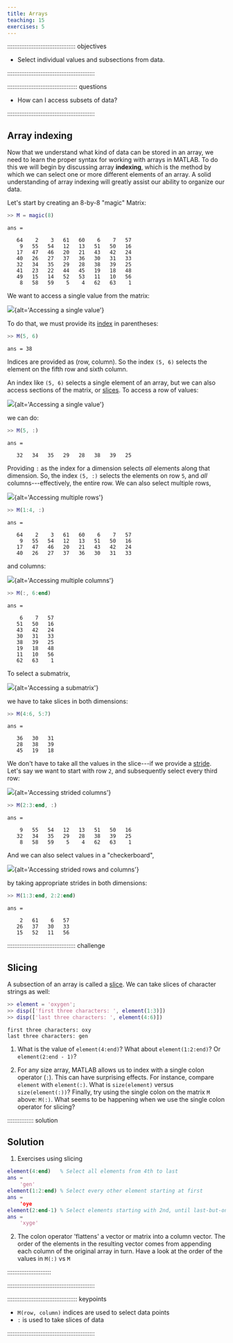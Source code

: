 ```yaml
---
title: Arrays
teaching: 15
exercises: 5
---
```


::::::::::::::::::::::::::::::::::::::: objectives

- Select individual values and subsections from data.

::::::::::::::::::::::::::::::::::::::::::::::::::

:::::::::::::::::::::::::::::::::::::::: questions

- How can I access subsets of data?

::::::::::::::::::::::::::::::::::::::::::::::::::

## Array indexing

Now that we understand what kind of data can be stored in an array,
we need to learn the proper syntax for working with arrays in MATLAB.
To do this we will begin by discussing array **indexing**, which is the
method by which we can select one or more different elements of an
array. A solid understanding of array indexing will greatly assist
our ability to organize our data.

Let's start by creating an 8-by-8 "magic" Matrix:

```matlab
>> M = magic(8)
```

```output
ans =

   64    2    3   61   60    6    7   57
    9   55   54   12   13   51   50   16
   17   47   46   20   21   43   42   24
   40   26   27   37   36   30   31   33
   32   34   35   29   28   38   39   25
   41   23   22   44   45   19   18   48
   49   15   14   52   53   11   10   56
    8   58   59    5    4   62   63    1
```

We want to access a single value from the matrix:

![](fig/matrix-single-element.svg){alt='Accessing a single value'}

To do that, we must provide
its [index](../learners/reference.md#index) in parentheses:

```matlab
>> M(5, 6)
```

```output
ans = 38
```

Indices are provided as (row, column). So the index `(5, 6)` selects the element
on the fifth row and sixth column.

An index like `(5, 6)` selects a single element of
an array, but we can also access sections of the matrix, or [slices](../learners/reference.md#slice).
To access a row of values:

![](fig/matrix-row.svg){alt='Accessing a single value'}

we can do:

```matlab
>> M(5, :)
```

```output
ans =

   32   34   35   29   28   38   39   25

```

Providing `:` as the index for a dimension selects *all* elements
along that dimension.
So, the index `(5, :)` selects
the elements on row `5`, and *all* columns---effectively, the entire row.
We can also
select multiple rows,

![](fig/matrix-multi-rows.svg){alt='Accessing multiple rows'}

```matlab
>> M(1:4, :)
```

```output
ans =

   64    2    3   61   60    6    7   57
    9   55   54   12   13   51   50   16
   17   47   46   20   21   43   42   24
   40   26   27   37   36   30   31   33
```

and columns:

![](fig/matrix-multi-cols.svg){alt='Accessing multiple columns'}

```matlab
>> M(:, 6:end)
```

```output
ans =

    6    7   57
   51   50   16
   43   42   24
   30   31   33
   38   39   25
   19   18   48
   11   10   56
   62   63    1
```

To select a submatrix,

![](fig/matrix-submatrix.svg){alt='Accessing a submatrix'}

we have to take slices in both dimensions:

```matlab
>> M(4:6, 5:7)
```

```output
ans =

   36   30   31
   28   38   39
   45   19   18

```

We don't have to take all the values in the slice---if we provide
a [stride](../learners/reference.md#stride). Let's say we want to start with row `2`,
and subsequently select every third row:

![](fig/matrix-strided-rows.svg){alt='Accessing strided columns'}

```matlab
>> M(2:3:end, :)
```

```output
ans =

    9   55   54   12   13   51   50   16
   32   34   35   29   28   38   39   25
    8   58   59    5    4   62   63    1
```

And we can also select values in a "checkerboard",

![](fig/matrix-strided-rowncols.svg){alt='Accessing strided rows and columns'}

by taking appropriate strides in both dimensions:

```matlab
>> M(1:3:end, 2:2:end)
```

```output
ans =

    2   61    6   57
   26   37   30   33
   15   52   11   56
```

:::::::::::::::::::::::::::::::::::::::  challenge

## Slicing

A subsection of an array is called a [slice](../learners/reference.md#slice). We can take slices of character strings as well:

```matlab
>> element = 'oxygen';
>> disp(['first three characters: ', element(1:3)])
>> disp(['last three characters: ', element(4:6)])
```

```output
first three characters: oxy
last three characters: gen
```

1. What is the value of `element(4:end)`? What about `element(1:2:end)`? Or `element(2:end - 1)`?

2. For any size array, MATLAB allows us to index with a single colon operator (`:`).
  This can have surprising effects.
  For instance, compare `element` with `element(:)`. What is `size(element)` versus `size(element(:))`?
  Finally,
  try using the single colon on the matrix `M` above: `M(:)`.
  What seems to be happening when we use the single colon operator for slicing?

:::::::::::::::  solution

## Solution

1. Exercises using slicing
  
  ```matlab
  element(4:end)   % Select all elements from 4th to last
  ans =
      'gen'
  element(1:2:end) % Select every other element starting at first
  ans =
      'oye
  element(2:end-1) % Select elements starting with 2nd, until last-but-one
  ans =
      'xyge'
  ```

2. The colon operator 'flattens' a vector or matrix into a column vector.
  The order of the elements in the resulting vector comes from appending
  each column of the original array in turn.
  Have a look at the order of the values in `M(:)` vs `M`
  
  

:::::::::::::::::::::::::

::::::::::::::::::::::::::::::::::::::::::::::::::

:::::::::::::::::::::::::::::::::::::::: keypoints

- `M(row, column)` indices are used to select data points
- `:` is used to take slices of data

::::::::::::::::::::::::::::::::::::::::::::::::::


